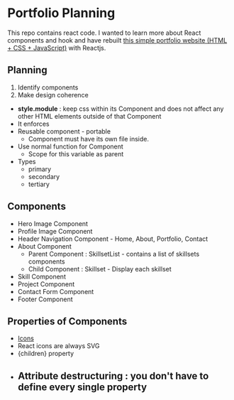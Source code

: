 # Portfolio Planning 

This repo contains react code. I wanted to learn more about React components and hook and have rebuilt [this simple portfolio website (HTML + CSS + JavaScript)](https://ktsuw.github.io/portfolio/) with Reactjs.

## Planning

1. Identify components 
2. Make design coherence 
- **style.module** : keep css within its Component and does not affect any other HTML elements outside of that Component 
- It enforces 
- Reusable component - portable 
  - Component must have its own file inside.
- Use normal function for Component 
  - Scope for this variable as parent
- Types
  - primary
  - secondary
  - tertiary 

## Components 

- Hero Image Component
- Profile Image Component 
- Header Navigation Component - Home, About, Portfolio, Contact 
- About Component 
  - Parent Component : SkillsetList - contains a list of skillsets components
  - Child Component : Skillset - Display each skillset 
- Skill Component 
- Project Component 
- Contact Form Component 
- Footer Component 

## Properties of Components
- [Icons](https://react-icons.github.io/react-icons/search?q=bulb)
- React icons are always SVG
- {children} property
- Attribute destructuring : you don't have to define every single property 
  - 


